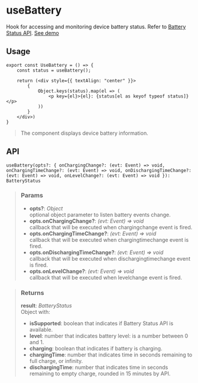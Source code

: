 # useBattery
Hook for accessing and monitoring device battery status. Refer to [Battery Status API](https://developer.mozilla.org/en-US/docs/Web/API/Battery_Status_API). [See demo](https://nDriaDev.io/react-tools/#/hooks/api-dom/useBattery)

## Usage

```tsx
export const UseBattery = () => {
	const status = useBattery();

	return (<div style={{ textAlign: "center" }}>
		{
			Object.keys(status).map(el => (
				<p key={el}>{el}: {status[el as keyof typeof status]}</p>
			))
		}
	</div>)
}
```

> The component displays device battery information.


## API

```tsx
useBattery(opts?: { onChargingChange?: (evt: Event) => void, onChargingTimeChange?: (evt: Event) => void, onDischargingTimeChange?: (evt: Event) => void, onLevelChange?: (evt: Event) => void }): BatteryStatus
```

> ### Params
>
> - __opts?__: _Object_  
optional object parameter to listen battery events change.
> - __opts.onChargingChange?__: _(evt: Event) => void_  
callback that will be executed when chargingchange event is fired.
> - __opts.onChargingTimeChange?__: _(evt: Event) => void_  
callback that will be executed when chargingtimechange event is fired.
> - __opts.onDischargingTimeChange?__: _(evt: Event) => void_  
callback that will be executed when dischargingtimechange event is fired.
> - __opts.onLevelChange?__: _(evt: Event) => void_  
callback that will be executed when levelchange event is fired.
>

> ### Returns
>
> __result__:  _BatteryStatus_  
> Object with:
> - __isSupported__: boolean that indicates if Battery Status API is available.
> - __level__: number that indicates battery level: is a number between 0 and 1.
> - __charging__: boolean that indicates if battery is charging.
> - __chargingTime__: number that indicates time in seconds remaining to full charge, or infinity.
> - __dischargingTime__: number that indicates time in seconds remaining to empty charge, rounded in 15 minutes by API.
>